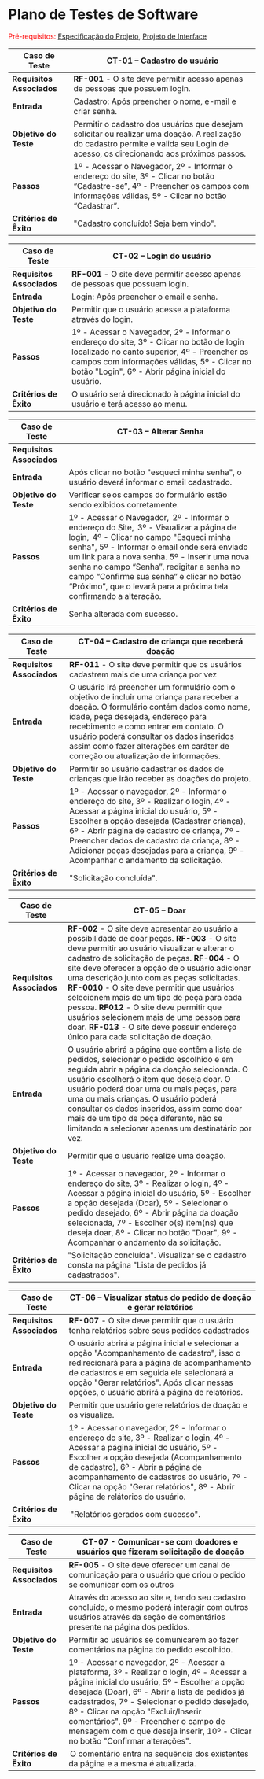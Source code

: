 # Plano de Testes de Software

<span style="color:red">Pré-requisitos: <a href="02-Especificação do Projeto.md"> Especificação do Projeto</a></span>, <a href="04-Projeto de Interface.md"> Projeto de Interface</a>

|Caso de Teste |CT-01 – Cadastro do usuário |
|--------------------|----------------------------------------------------------------------|
|**Requisitos Associados** | **RF-001** - O site deve permitir acesso apenas de pessoas que possuem login. |
|**Entrada** | Cadastro: Após preencher o nome, e-mail e criar senha. |
|**Objetivo do Teste** | Permitir o cadastro dos usuários que desejam solicitar ou realizar uma doação. A realização do cadastro permite e valida seu Login de acesso, os direcionando aos próximos passos. |
|**Passos** | 1º - Acessar o Navegador, 2º - Informar o endereço do site, 3º - Clicar no botão “Cadastre-se”, 4º - Preencher os campos com informações válidas, 5º - Clicar no botão “Cadastrar”. |
|**Critérios de Êxito** | "Cadastro concluído! Seja bem vindo". |

|Caso de Teste |CT-02 – Login do usuário |
|--------------------|----------------------------------------------------------------------|
|**Requisitos Associados** | **RF-001** - O site deve permitir acesso apenas de pessoas que possuem login. |
|**Entrada** | Login: Após preencher o email e senha. |
|**Objetivo do Teste** | Permitir que o usuário acesse a plataforma através do login. |
|**Passos** | 1º - Acessar o Navegador, 2º - Informar o endereço do site, 3º - Clicar no botão de login localizado no canto superior, 4º - Preencher os campos com informações válidas, 5º - Clicar no botão "Login", 6º - Abrir página inicial do usuário. |
|**Critérios de Êxito** | O usuário será direcionado à página inicial do usuário e terá acesso ao menu. |

|Caso de Teste |CT-03 – Alterar Senha |
|--------------------|----------------------------------------------------------------------|
|**Requisitos Associados** | |
|**Entrada** | Após clicar no botão "esqueci minha senha", o usuário deverá informar o email cadastrado. |
|**Objetivo do Teste** | Verificar se os campos do formulário estão sendo exibidos corretamente.  |
|**Passos** | 1º - Acessar o Navegador,  2º - Informar o endereço do Site,  3º - Visualizar a página de login,  4º - Clicar no campo "Esqueci minha senha", 5º - Informar o email onde será enviado um link para a nova senha. 5º - Inserir uma nova senha no campo “Senha”, redigitar a senha  no campo “Confirme sua senha” e clicar no botão “Próximo”, que o levará para a próxima tela confirmando a alteração. |
|**Critérios de Êxito** | Senha alterada com sucesso. |

|Caso de Teste |CT-04 – Cadastro de criança que receberá doação  |
|--------------------|----------------------------------------------------------------------|
|**Requisitos Associados** | **RF-011** - O site deve permitir que os usuários cadastrem mais de uma criança por vez |
|**Entrada** | O usuário irá preencher um formulário com o objetivo de incluir uma criança para receber a doação. O formulário contém dados como nome, idade, peça desejada, endereço para recebimento e como entrar em contato. O usuário poderá consultar os dados inseridos assim como fazer alterações em caráter de correção ou atualização de informações. |
|**Objetivo do Teste** | Permitir ao usuário cadastrar os dados de crianças que irão receber as doações do projeto. |
|**Passos** | 1º - Acessar o navegador, 2º - Informar o endereço do site, 3º - Realizar o login, 4º - Acessar a página inicial do usuário, 5º - Escolher a opção desejada (Cadastrar criança), 6º - Abrir página de cadastro de criança, 7º - Preencher dados de cadastro da criança, 8º - Adicionar peças desejadas para a criança, 9º - Acompanhar o andamento da solicitação. |
|**Critérios de Êxito** | "Solicitação concluída".  |


|Caso de Teste |CT-05 – Doar |
|--------------------|----------------------------------------------------------------------|
|**Requisitos Associados** | **RF-002** - O site deve apresentar ao usuário a possibilidade de doar peças. **RF-003** - O site deve permitir ao usuário visualizar e alterar o cadastro de solicitação de peças. **RF-004** - O site deve oferecer a opção de o usuário adicionar uma descrição junto com as peças solicitadas. **RF-0010** - O site deve permitir que usuários selecionem mais de um tipo de peça para cada pessoa. **RF012** - O site deve permitir que usuários selecionem mais de uma pessoa para doar. **RF-013** - O site deve possuir endereço único para cada solicitação de doação. |
|**Entrada** | O usuário abrirá a página que contêm a lista de pedidos, selecionar o pedido escolhido e em seguida abrir a página da doação selecionada. O usuário escolherá o item que deseja doar. O usuário poderá doar uma ou mais peças, para uma ou mais crianças. O usuário poderá consultar os dados inseridos, assim como doar mais de um tipo de peça diferente, não se limitando a selecionar apenas um destinatário por vez.  |
|**Objetivo do Teste** | Permitir que o usuário realize uma doação. |
|**Passos** | 1º - Acessar o navegador, 2º - Informar o endereço do site, 3º - Realizar o login, 4º - Acessar a página inicial do usuário,  5º - Escolher a opção desejada (Doar), 5º - Selecionar o pedido desejado, 6º - Abrir página da doação selecionada, 7º - Escolher o(s) item(ns) que deseja doar, 8º - Clicar no botão "Doar", 9º - Acompanhar o andamento da solicitação. |
|**Critérios de Êxito** | "Solicitação concluída". Visualizar se o cadastro consta na página "Lista de pedidos já cadastrados". |


|Caso de Teste |CT-06 – Visualizar status do pedido de doação e gerar relatórios|
|--------------------|----------------------------------------------------------------------|
|**Requisitos Associados** | **RF-007** - O site deve permitir que o usuário tenha relatórios sobre seus pedidos cadastrados |
|**Entrada** | O usuário abrirá a página inicial e selecionar a opção "Acompanhamento de cadastro", isso o redirecionará para a página de acompanhamento de cadastros e em seguida ele selecionará a opção "Gerar relatórios". Após clicar nessas opções, o usuário abrirá a página de relatórios. |
|**Objetivo do Teste** | Permitir que usuário gere relatórios de doação e os visualize.  |
|**Passos** | 1º - Acessar o navegador, 2º - Informar o endereço do site, 3º - Realizar o login, 4º - Acessar a página inicial do usuário, 5º - Escolher a opção desejada (Acompanhamento de cadastro), 6º - Abrir a página de acompanhamento de cadastros do usuário, 7º - Clicar na opção "Gerar relatórios", 8º - Abrir página de relátorios do usuário. |
|**Critérios de Êxito** | "Relatórios gerados com sucesso". | 


|Caso de Teste |CT-07 - Comunicar-se com doadores e usuários que fizeram solicitação de doação |
|--------------------|----------------------------------------------------------------------|
|**Requisitos Associados** | **RF-005** - O site deve oferecer um canal de comunicação para o usuário que criou o pedido se comunicar com os outros |
|**Entrada** | Através do acesso ao site e, tendo seu cadastro concluído, o mesmo poderá interagir com outros usuários através da seção de comentários presente na página dos pedidos. |
|**Objetivo do Teste** | Permitir ao usuários se comunicarem ao fazer comentários na página do pedido escolhido. |
|**Passos** | 1º - Acessar o navegador, 2º - Acessar a plataforma, 3º - Realizar o login, 4º - Acessar a página inicial do usuário,  5º - Escolher a opção desejada (Doar), 6º - Abrir a lista de pedidos já cadastrados, 7º - Selecionar o pedido desejado, 8º - Clicar na opção "Excluir/Inserir comentários", 9º - Preencher o campo de mensagem com o que deseja inserir, 10º - Clicar no botão "Confirmar alterações". |
|**Critérios de Êxito** | O comentário entra na sequência dos existentes da página e a mesma é atualizada. | 
